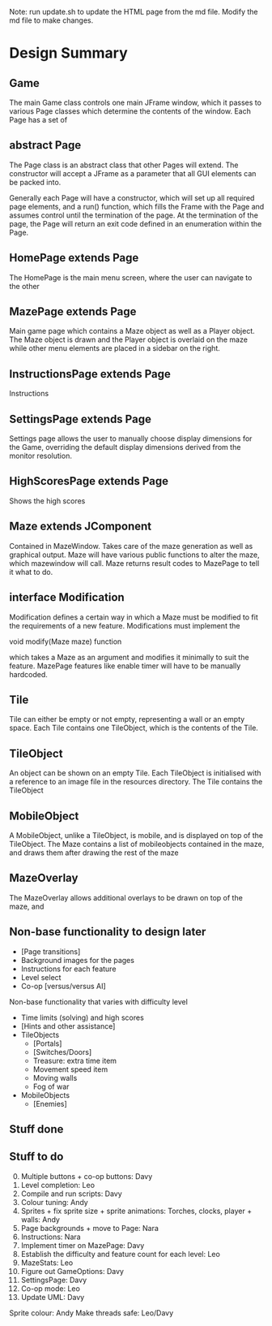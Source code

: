 Note: run update.sh to update the HTML page from the md file. Modify the md file to make changes.


Design Summary
==============

Game
----
The main Game class controls one main JFrame window, which it passes to various Page classes which determine the contents of the window. Each Page has a set of 

abstract Page
------
The Page class is an abstract class that other Pages will extend. The constructor will accept a JFrame as a parameter that all GUI elements can be packed into.

Generally each Page will have a constructor, which will set up all required page elements, and a run() function, which fills the Frame with the Page and assumes control until the termination of the page. At the termination of the page, the Page will return an exit code defined in an enumeration within the Page. 

HomePage extends Page
-------------------------
The HomePage is the main menu screen, where the user can navigate to the other 

MazePage extends Page
-------------------------
Main game page which contains a Maze object as well as a Player object. The Maze object is drawn and the Player object is overlaid on the maze while other menu elements are placed in a sidebar on the right.

InstructionsPage extends Page
---------------------------------
Instructions

SettingsPage extends Page
-----------------------------
Settings page allows the user to manually choose display dimensions for the Game, overriding the default display dimensions derived from the monitor resolution.

HighScoresPage extends Page
-------------------------------
Shows the high scores


Maze extends JComponent
-----------------------
Contained in MazeWindow. Takes care of the maze generation as well as graphical output. Maze will have various public functions to alter the maze, which mazewindow will call. Maze returns result codes to MazePage to tell it what to do.


interface Modification
---------------------
Modification defines a certain way in which a Maze must be modified to fit the requirements of a new feature. Modifications must implement the 

void modify(Maze maze) function

which takes a Maze as an argument and modifies it minimally to suit the feature. MazePage features like enable timer will have to be manually hardcoded.


Tile
----
Tile can either be empty or not empty, representing a wall or an empty space. Each Tile contains one TileObject, which is the contents of the Tile.

TileObject
----------
An object can be shown on an empty Tile. Each TileObject is initialised with a reference to an image file in the resources directory. The Tile contains the TileObject

MobileObject
------------
A MobileObject, unlike a TileObject, is mobile, and is displayed on top of the TileObject. The Maze contains a list of mobileobjects contained in the maze, and draws them after drawing the rest of the maze

MazeOverlay
-----------
The MazeOverlay allows additional overlays to be drawn on top of the maze, and 

Non-base functionality to design later
--------------------------------------
-   [Page transitions]
-   Background images for the pages
-   Instructions for each feature
-   Level select
-   Co-op [versus/versus AI]

Non-base functionality that varies with difficulty level

-   Time limits (solving) and high scores
-   [Hints and other assistance]
-   TileObjects
    *   [Portals]
    *   [Switches/Doors]
    *   Treasure: extra time item
    *   Movement speed item
    *   Moving walls
    *   Fog of war
- MobileObjects
    *  [Enemies]


Stuff done
-----------


Stuff to do
-----------
0. Multiple buttons + co-op buttons: Davy
1. Level completion: Leo
2. Compile and run scripts: Davy
3. Colour tuning: Andy
4. Sprites + fix sprite size + sprite animations: Torches, clocks, player + walls: Andy
4. Page backgrounds + move to Page: Nara
5. Instructions: Nara
6. Implement timer on MazePage: Davy
7. Establish the difficulty and feature count for each level: Leo
8. MazeStats: Leo
9. Figure out GameOptions: Davy
10. SettingsPage: Davy
11. Co-op mode: Leo
12. Update UML: Davy

Sprite colour: Andy
Make threads safe: Leo/Davy
